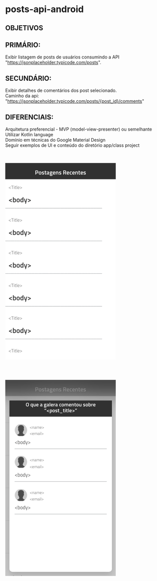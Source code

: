 # posts-api-android

## OBJETIVOS

## PRIMÁRIO:
Exibir listagem de posts de usuários consumindo a API "https://jsonplaceholder.typicode.com/posts".

## SECUNDÁRIO:
Exibir detalhes de comentários dos post selecionado.<br/>
Caminho da api: "https://jsonplaceholder.typicode.com/posts/{post_id}/comments"

## DIFERENCIAIS:
Arquitetura preferencial - MVP (model-view-presenter) ou semelhante<br/>
Utilizar Kotlin language<br/>
Domínio em técnicas do Google Material Design<br/>
Seguir exemplos de UI e conteúdo do diretório app/class project<br/>
<br/><br/>
<p align="left">
  <img src="class project/ui_posts_example.png?raw=true" width="350" title="Posts">
</p>
<br/><br/>
<p align="left">
  <img src="class project/ui_comments_example.png?raw=true" width="350" title="Posts">
</p>
